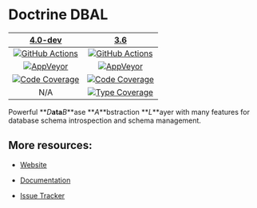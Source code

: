 # Doctrine DBAL

|                 [4.0-dev][4.0]                  |                     [3.6][3.6]                      |
| :---------------------------------------------: | :-------------------------------------------------: |
|    [![GitHub Actions][GA 4.0 image]][GA 4.0]    |      [![GitHub Actions][GA 3.6 image]][GA 3.6]      |
| [![AppVeyor][AppVeyor 4.0 image]][AppVeyor 4.0] |   [![AppVeyor][AppVeyor 3.6 image]][AppVeyor 3.6]   |
| [![Code Coverage][Coverage image]][CodeCov 4.0] | [![Code Coverage][Coverage 3.6 image]][CodeCov 3.6] |
|                       N/A                       | [![Type Coverage][TypeCov 3.6 image]][TypeCov 3.6]  |

Powerful **_D_**ata**_B_**ase **_A_**bstraction **_L_**ayer with many features for database schema introspection and schema management.

## More resources:

-   [Website](http://www.doctrine-project.org/projects/dbal.html)
-   [Documentation](http://docs.doctrine-project.org/projects/doctrine-dbal/en/latest/)
-   [Issue Tracker](https://github.com/doctrine/dbal/issues)

    [Coverage image]: https://codecov.io/gh/doctrine/dbal/branch/4.0.x/graph/badge.svg
    [4.0]: https://github.com/doctrine/dbal/tree/4.0.x
    [CodeCov 4.0]: https://codecov.io/gh/doctrine/dbal/branch/4.0.x
    [AppVeyor 4.0]: https://ci.appveyor.com/project/doctrine/dbal/branch/4.0.x
    [AppVeyor 4.0 image]: https://ci.appveyor.com/api/projects/status/i88kitq8qpbm0vie/branch/4.0.x?svg=true
    [GA 4.0]: https://github.com/doctrine/dbal/actions?query=workflow%3A%22Continuous+Integration%22+branch%3A4.0.x
    [GA 4.0 image]: https://github.com/doctrine/dbal/workflows/Continuous%20Integration/badge.svg
    [Coverage 3.6 image]: https://codecov.io/gh/doctrine/dbal/branch/3.6.x/graph/badge.svg
    [3.6]: https://github.com/doctrine/dbal/tree/3.6.x
    [CodeCov 3.6]: https://codecov.io/gh/doctrine/dbal/branch/3.6.x
    [AppVeyor 3.6]: https://ci.appveyor.com/project/doctrine/dbal/branch/3.6.x
    [AppVeyor 3.6 image]: https://ci.appveyor.com/api/projects/status/i88kitq8qpbm0vie/branch/3.6.x?svg=true
    [GA 3.6]: https://github.com/doctrine/dbal/actions?query=workflow%3A%22Continuous+Integration%22+branch%3A3.6.x
    [GA 3.6 image]: https://github.com/doctrine/dbal/workflows/Continuous%20Integration/badge.svg?branch=3.6.x
    [TypeCov 3.6]: https://shepherd.dev/github/doctrine/dbal
    [TypeCov 3.6 image]: https://shepherd.dev/github/doctrine/dbal/coverage.svg
